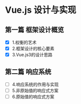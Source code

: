 # Vue.js 设计与实现

## 第一篇 框架设计概览

- [x] 1.权衡的艺术
- [x] 2.框架设计的核心要素
- [x] 3.Vue.js3的设计思路

## 第二篇 响应系统

- [ ] 4.响应系统的作用与实现
- [ ] 5.非原始值的响应式方案
- [ ] 6.原始值的响应式方案